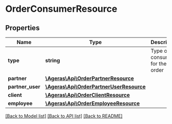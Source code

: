 # OrderConsumerResource

## Properties
Name | Type | Description | Notes
------------ | ------------- | ------------- | -------------
**type** | **string** | Type of consumer for the order | [optional] [default to 'unknown']
**partner** | [**\Ageras\Api\OrderPartnerResource**](OrderPartnerResource.md) |  | [optional] 
**partner_user** | [**\Ageras\Api\OrderPartnerUserResource**](OrderPartnerUserResource.md) |  | [optional] 
**client** | [**\Ageras\Api\OrderClientResource**](OrderClientResource.md) |  | [optional] 
**employee** | [**\Ageras\Api\OrderEmployeeResource**](OrderEmployeeResource.md) |  | [optional] 

[[Back to Model list]](../README.md#documentation-for-models) [[Back to API list]](../README.md#documentation-for-api-endpoints) [[Back to README]](../README.md)


